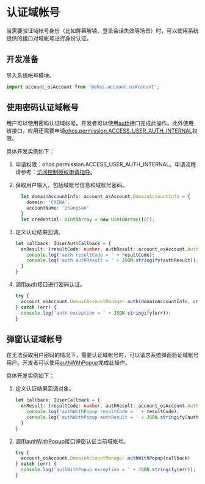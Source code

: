 # 认证域帐号

当需要验证域帐号身份（比如屏幕解锁、登录会话失效等场景）时，可以使用系统提供的接口对域帐号进行身份认证。

## 开发准备

导入系统帐号模块。

```ts
import account_osAccount from '@ohos.account.osAccount';
```

## 使用密码认证域帐号

用户可以使用密码认证域帐号。开发者可以使用[auth](../reference/apis/js-apis-osAccount.md#auth10)接口完成此操作。此外使用该接口，应用还需要申请[ohos.permission.ACCESS_USER_AUTH_INTERNAL](../security/accesstoken-guidelines.md)权限。

具体开发实例如下：

1. 申请权限：ohos.permission.ACCESS_USER_AUTH_INTERNAL。申请流程请参考：[访问控制授权申请指导](../security/accesstoken-guidelines.md)。

2. 获取用户输入，包括域帐号信息和域帐号密码。

   ```ts
     let domainAccountInfo: account_osAccount.DomainAccountInfo = {
       domain: 'CHINA',
       accountName: 'zhangsan'
     }
     let credential: Uint8Array = new Uint8Array([0]);
   ```

3. 定义认证结果回调。

   ```ts
   let callback: IUserAuthCallback = {
     onResult: (resultCode: number, authResult: account_osAccount.AuthResult) => {
       console.log('auth resultCode = ' + resultCode);
       console.log('auth authResult = ' + JSON.stringify(authResult));
     }
   }
   ```

4. 调用[auth](../reference/apis/js-apis-osAccount.md#auth10)接口进行密码认证。

   ```ts
   try {
     account_osAccount.DomainAccountManager.auth(domainAccountInfo, credential, callback);
   } catch (err) {
     console.log('auth exception = ' + JSON.stringify(err));
   }
   ```

## 弹窗认证域帐号

在无法获取用户密码的情况下，需要认证域帐号时，可以请求系统弹窗验证域帐号用户。开发者可以使用[authWithPopup](../reference/apis/js-apis-osAccount.md#authwithpopup10)完成此操作。

具体开发实例如下：

1. 定义认证结果回调对象。

   ```ts
   let callback: IUserCallback = {
     onResult: (resultCode: number, authResult: account_osAccount.AuthResult) => {
       console.log('authWithPopup resultCode = ' + resultCode);
       console.log('authWithPopup authResult = ' + JSON.stringify(authResult));
     }
   }
   ```

2. 调用[authWithPopup](../reference/apis/js-apis-osAccount.md#authwithpopup10)接口弹窗认证当前域帐号。

   ```ts
   try {
     account_osAccount.DomainAccountManager.authWithPopup(callback)
   } catch (err) {
     console.log('authWithPopup exception = ' + JSON.stringify(err));
   }
   ```
